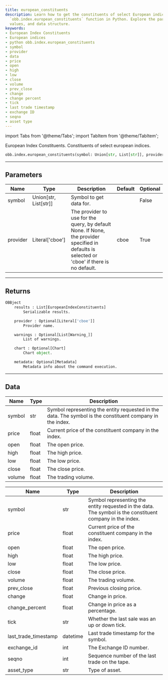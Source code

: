 ```yaml
---
title: european_constituents
description: Learn how to get the constituents of select European indices using the
  `obb.index.european_constituents` function in Python. Explore the parameters, return
  values, and data structure.
keywords:
- European Index Constituents
- European indices
- python obb.index.european_constituents
- symbol
- provider
- data
- price
- open
- high
- low
- close
- volume
- prev_close
- change
- change percent
- tick
- last trade timestamp
- exchange ID
- seqno
- asset type
---
```



<!-- markdownlint-disable MD012 MD031 MD033 -->

import Tabs from '@theme/Tabs';
import TabItem from '@theme/TabItem';

European Index Constituents. Constituents of select european indices.

```python wordwrap
obb.index.european_constituents(symbol: Union[str, List[str]], provider: Literal[str] = cboe)
```

---

## Parameters

<Tabs>
<TabItem value="standard" label="Standard">

| Name | Type | Description | Default | Optional |
| ---- | ---- | ----------- | ------- | -------- |
| symbol | Union[str, List[str]] | Symbol to get data for. |  | False |
| provider | Literal['cboe'] | The provider to use for the query, by default None. If None, the provider specified in defaults is selected or 'cboe' if there is no default. | cboe | True |
</TabItem>

</Tabs>

---

## Returns

```python wordwrap
OBBject
    results : List[EuropeanIndexConstituents]
        Serializable results.

    provider : Optional[Literal['cboe']]
        Provider name.

    warnings : Optional[List[Warning_]]
        List of warnings.

    chart : Optional[Chart]
        Chart object.

    metadata: Optional[Metadata]
        Metadata info about the command execution.
```

---

## Data

<Tabs>
<TabItem value="standard" label="Standard">

| Name | Type | Description |
| ---- | ---- | ----------- |
| symbol | str | Symbol representing the entity requested in the data. The symbol is the constituent company in the index. |
| price | float | Current price of the constituent company in the index. |
| open | float | The open price. |
| high | float | The high price. |
| low | float | The low price. |
| close | float | The close price. |
| volume | float | The trading volume. |
</TabItem>

<TabItem value='cboe' label='cboe'>

| Name | Type | Description |
| ---- | ---- | ----------- |
| symbol | str | Symbol representing the entity requested in the data. The symbol is the constituent company in the index. |
| price | float | Current price of the constituent company in the index. |
| open | float | The open price. |
| high | float | The high price. |
| low | float | The low price. |
| close | float | The close price. |
| volume | float | The trading volume. |
| prev_close | float | Previous closing  price. |
| change | float | Change in price. |
| change_percent | float | Change in price as a percentage. |
| tick | str | Whether the last sale was an up or down tick. |
| last_trade_timestamp | datetime | Last trade timestamp for the symbol. |
| exchange_id | int | The Exchange ID number. |
| seqno | int | Sequence number of the last trade on the tape. |
| asset_type | str | Type of asset. |
</TabItem>

</Tabs>

